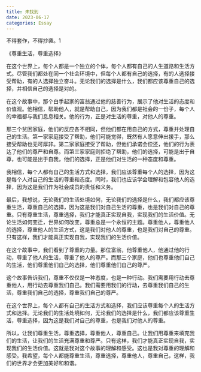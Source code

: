 ```yaml
---
title: 未找到
date: 2023-06-17
categories: Essay
---
```


不得套作，不得抄袭。1

《尊重生活，尊重选择》

在这个世界上，每个人都是一个独立的个体，每个人都有自己的人生道路和生活方式。尽管我们都处在同一个社会环境中，但每个人都有自己的选择，有的人选择接受帮助，有的人选择独立奋斗。无论我们的选择是什么，我们都应该尊重自己的选择，并相信自己的选择是对的。

在这个故事中，那个白手起家的富翁通过他的慈善行为，展示了他对生活的态度和价值观。他相信，帮助他人，就是帮助自己，因为我们都是社会的一份子，每个人的幸福都与我们息息相关。他的行为，正是对生活的尊重，对他人的尊重。

那三个贫困家庭，他们的反应各不相同，但他们都在用自己的方式，尊重并处理自己的生活。第一家家庭接受了帮助，他们可能觉得，既然有人愿意伸出援手，那么接受帮助也无可厚非。第二家家庭接受了帮助，但他们承诺会偿还，他们的行为表达了他们的尊严和自尊。而第三家家庭则拒绝了帮助，他们的选择，可能是出于自尊，也可能是出于自我，他们的选择，正是他们对生活的一种态度和尊重。

我相信，每个人都有自己的生活方式和选择，我们应该尊重每个人的选择，因为这是每个人对自己的生活的尊重和态度。同时，我们也应该学会理解和包容他人的选择，因为这是我们作为社会成员的责任和义务。

最后，我想说，无论我们的生活处境如何，无论我们的选择是什么，我们都应该尊重生活，尊重自己的选择，因为这是我们对自己生活的尊重，也是我们对自己的尊重。只有尊重生活，尊重选择，我们才能真正实现自我，实现我们的生活价值。无论生活如何变迁，世界如何改变，尊重总是一个永恒的主题。尊重他人，尊重他人的选择，尊重他人的生活方式，这是我们对他人的尊重，也是我们对自己的尊重。只有这样，我们才能真正实现自我，实现我们的生活价值。

在这个故事中，我们看到了尊重的力量。那位富翁，他尊重他人，他通过他的行动，尊重了他人的生活，尊重了他人的尊严。而那三个家庭，他们也尊重他们自己的生活，他们尊重他们自己的选择，他们尊重他们自己的尊严。

这个故事告诉我们，尊重不仅仅是一种态度，也是一种行动。我们需要用行动去尊重他人，用行动去尊重我们自己。我们需要用我们的行动，去尊重我们自己的生活，尊重我们自己的选择，尊重我们自己的尊严。

在这个世界上，每个人都有自己的生活方式和选择，我们应该尊重每个人的生活方式和选择。无论我们的生活处境如何，无论我们的选择是什么，我们都应该尊重生活，尊重选择，因为这是我们对自己的尊重，也是我们对他人的尊重。

所以，让我们尊重生活，尊重选择，尊重他人，尊重自己。让我们用尊重来填充我们的生活，让我们的生活充满尊重和尊严。只有这样，我们才能真正实现自我，实现我们的生活价值。这就是我对这个故事的理解和感受。这也是我对尊重的理解和感受。我希望，每个人都能尊重生活，尊重选择，尊重他人，尊重自己，这样，我们的世界才会更加美好和和谐。
